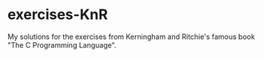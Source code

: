 exercises-KnR
=============

My solutions for the exercises from Kerningham and Ritchie's famous book "The C Programming Language".
